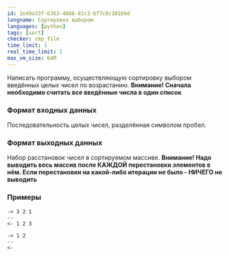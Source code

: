 ```yaml
---
id: 2e49a33f-6363-4068-81c3-bf7c8c101b9d
longname: Сортировка выбором
languages: [python]
tags: [sort]
checker: cmp_file
time_limit: 1
real_time_limit: 1
max_vm_size: 64M
---
```



Написать программу, осуществляющую сортировку выбором введённых целых чисел по возрастанию.
**Внимание! Сначала необходимо считать все введённые числа в один список**

### Формат входных данных

Последовательность целых чисел, разделённая символом пробел.

### Формат выходных данных

Набор расстановок чисел в сортируемом массиве.
**Внимание! Надо выводить весь массив после КАЖДОЙ перестановки элементов в нём. Если перестановки
на какой-либо итерации не было - НИЧЕГО не выводить**

### Примеры

```
-> 3 2 1
--
<- 1 2 3
```

```
-> 1 2
--
<- 
```
